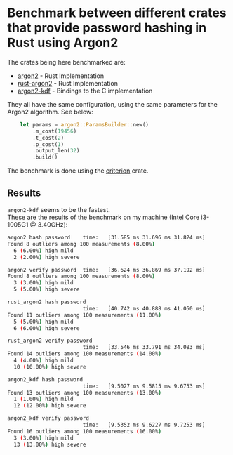 # Benchmark between different crates that provide password hashing in Rust using Argon2

The crates being here benchmarked are:

- [argon2](https://crates.io/crates/argon2) - Rust Implementation
- [rust-argon2](https://crates.io/crates/rust-argon2) - Rust Implementation
- [argon2-kdf](https://crates.io/crates/argon2-kdf) - Bindings to the C implementation

They all have the same configuration, using the same parameters for the Argon2 algorithm. See below:

```rust
    let params = argon2::ParamsBuilder::new()
        .m_cost(19456)
        .t_cost(2)
        .p_cost(1)
        .output_len(32)
        .build()
```

The benchmark is done using the [criterion](https://crates.io/crates/criterion) crate.  

## Results

`argon2-kdf` seems to be the fastest.  
These are the results of the benchmark on my machine (Intel Core i3-1005G1 @ 3.40GHz):

```bash
argon2 hash password    time:   [31.585 ms 31.696 ms 31.824 ms]
Found 8 outliers among 100 measurements (8.00%)
  6 (6.00%) high mild
  2 (2.00%) high severe

argon2 verify password  time:   [36.624 ms 36.869 ms 37.192 ms]
Found 8 outliers among 100 measurements (8.00%)
  3 (3.00%) high mild
  5 (5.00%) high severe

rust_argon2 hash password
                        time:   [40.742 ms 40.888 ms 41.050 ms]
Found 11 outliers among 100 measurements (11.00%)
  5 (5.00%) high mild
  6 (6.00%) high severe

rust_argon2 verify password
                        time:   [33.546 ms 33.791 ms 34.083 ms]
Found 14 outliers among 100 measurements (14.00%)
  4 (4.00%) high mild
  10 (10.00%) high severe

argon2_kdf hash password
                        time:   [9.5027 ms 9.5815 ms 9.6753 ms]
Found 13 outliers among 100 measurements (13.00%)
  1 (1.00%) high mild
  12 (12.00%) high severe

argon2_kdf verify password
                        time:   [9.5352 ms 9.6227 ms 9.7253 ms]
Found 16 outliers among 100 measurements (16.00%)
  3 (3.00%) high mild
  13 (13.00%) high severe
```
